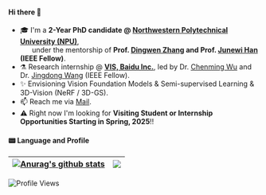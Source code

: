#### Hi there 👋

- 🎓 I'm a **2-Year PhD candidate @ [Northwestern Polytechnical University (NPU)](http://nwpu.edu.cn/)**,</br>
&nbsp; &nbsp; &nbsp; under the mentorship of **Prof. [Dingwen Zhang](https://zdw-nwpu.github.io/dingwenz.github.com/) and Prof. [Junewi Han](https://scholar.google.com/citations?hl=zh-CN&user=xrqsoesAAAAJ) (IEEE Fellow)**.
- ⚗️ Research internship @ **[VIS, Baidu Inc.](https://vis.baidu.com/)**, led by Dr. [Chenming Wu](https://chenming-wu.github.io/) and Dr. [Jingdong Wang](https://jingdongwang2017.github.io/) (IEEE Fellow).
- ✨ Envisioning Vision Foundation Models & Semi-supervised Learning & 3D-Vision (NeRF / 3D-GS).
- 📫 Reach me via [Mail](lifugan_10027@outlook.com).
- ⚠️ Right now I'm looking for **Visiting Student or Internship Opportunities Starting in Spring, 2025**!!

#### 📟  Language and Profile
| <a href="https://github.com/anuraghazra/github-readme-stats"><img align="center" src="https://github-readme-stats.vercel.app/api?username=lifuguan&show_icons=true&include_all_commits=true&theme=buefy&hide_border=true" alt="Anurag's github stats" /></a> | <a href="https://github.com/anuraghazra/github-readme-stats"><img align="center" src="https://github-readme-stats.vercel.app/api/top-langs/?username=lifuguan&layout=compact&theme=buefy&hide_border=true" /></a> |
| ------------- | ------------- |



![Profile Views](https://visitor-badge.laobi.icu/badge?page_id=lifuguan.lifuguan)
